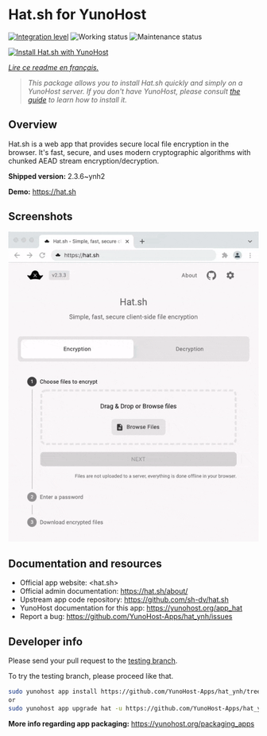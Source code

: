 <!--
N.B.: This README was automatically generated by https://github.com/YunoHost/apps/tree/master/tools/README-generator
It shall NOT be edited by hand.
-->

# Hat.sh for YunoHost

[![Integration level](https://dash.yunohost.org/integration/hat.svg)](https://dash.yunohost.org/appci/app/hat) ![Working status](https://ci-apps.yunohost.org/ci/badges/hat.status.svg) ![Maintenance status](https://ci-apps.yunohost.org/ci/badges/hat.maintain.svg)

[![Install Hat.sh with YunoHost](https://install-app.yunohost.org/install-with-yunohost.svg)](https://install-app.yunohost.org/?app=hat)

*[Lire ce readme en français.](./README_fr.md)*

> *This package allows you to install Hat.sh quickly and simply on a YunoHost server.
If you don't have YunoHost, please consult [the guide](https://yunohost.org/#/install) to learn how to install it.*

## Overview

Hat.sh is a web app that provides secure local file encryption in the browser. It's fast, secure, and uses modern cryptographic algorithms with chunked AEAD stream encryption/decryption.


**Shipped version:** 2.3.6~ynh2

**Demo:** https://hat.sh

## Screenshots

![Screenshot of Hat.sh](./doc/screenshots/screenshot.png)

## Documentation and resources

* Official app website: <hat.sh>
* Official admin documentation: <https://hat.sh/about/>
* Upstream app code repository: <https://github.com/sh-dv/hat.sh>
* YunoHost documentation for this app: <https://yunohost.org/app_hat>
* Report a bug: <https://github.com/YunoHost-Apps/hat_ynh/issues>

## Developer info

Please send your pull request to the [testing branch](https://github.com/YunoHost-Apps/hat_ynh/tree/testing).

To try the testing branch, please proceed like that.

``` bash
sudo yunohost app install https://github.com/YunoHost-Apps/hat_ynh/tree/testing --debug
or
sudo yunohost app upgrade hat -u https://github.com/YunoHost-Apps/hat_ynh/tree/testing --debug
```

**More info regarding app packaging:** <https://yunohost.org/packaging_apps>
